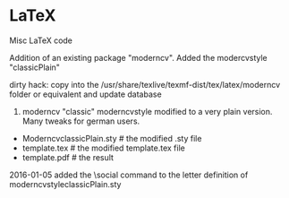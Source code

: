 # LaTeX
Misc LaTeX code

Addition of an existing package "moderncv".
Added the modercvstyle "classicPlain"

dirty hack: copy into the 
	/usr/share/texlive/texmf-dist/tex/latex/moderncv
folder or equivalent and update database

1. moderncv
"classic" moderncvstyle modified to a very plain version. Many tweaks for german users.
  - ModerncvclassicPlain.sty	# the modified .sty file
  - template.tex				# the modified template.tex file 
  - template.pdf				# the result 

2016-01-05
	added the \social command to the letter definition of moderncvstyleclassicPlain.sty
